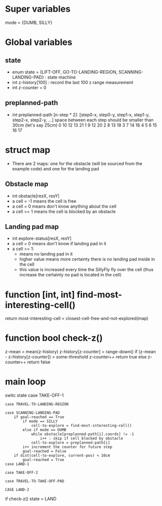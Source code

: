 # Super variables
mode = {DUMB, SILLY}

# Global variables
## state
- enum state = {LIFT-OFF, GO-TO-LANDING-REGION, SCANNING-LANDING-PAD} : state machine
- int z-history[100] : record the last 100 z range measurement
- int z-counter = 0

## preplanned-path
- int preplanned-path [n-step * 2]: [step0-x, step0-y, step1-x, step1-y, step2-x, step2-y, ...]
	space between each step should be smaller than 30cm (let's say 25cm)
	0     10 12 13     21
	1     9     12     20
	2     8     13     19
	3     7     14     18
	4  5  6     15  16 17

# struct map
- There are 2 maps: one for the obstacle (will be sourced from the example code) and one for the landing pad
## Obstacle map
- int obstacle[resX, resY]
- a cell = -1 means the cell is free
- a cell = 0  means don't know anything about the cell
- a cell >= 1 means the cell is blocked by an obstacle

## Landing pad map
- int explore-status[resX, resY]
- a cell = 0 means don't know if landing pad in it
- a cell >= 1:
	- means no landing pad in it
	- higher value means more certainty there is no landing pad inside in the cell
	- this value is increased every time the SillyFly fly over the cell (thus increase the certainty no pad is located in the cell)

# function [int, int] find-most-interesting-cell()
return most-interesting-cell = closest-cell-free-and-not-explored(map)

# function bool check-z()
z-mean = mean(z-history)
z-history[z-counter] = range-down()
if (z-mean - z-history[z-counter]) > some-threshold
	z-counter++
	return true
else
	z-counter++
	return false


# main loop
switc state
	case TAKE-OFF-1
		
	case TRAVEL-TO-LANDING-REGION

	case SCANNING-LANDING-PAD
		if goal-reached == True
			if mode == SILLY
				cell-to-explore = find-most-interesting-cell()
			else if mode == DUMB
				while obstacle[preplanned-path[i].coords] != -1
					i++ : skip if cell blocked by obstacle
				cell-to-explore = preplanned-path[i]
			i++ increment the counter for future step
			goal-reached = False
		if dist(cell-to-explore, current-pos) < 10cm
			goal-reached = True
	case LAND-1

	case TAKE-OFF-2

	case TRAVEL-TO-TAKE-OFF-PAD
	
	CASE LAND-2

if check-z()
	state = LAND
